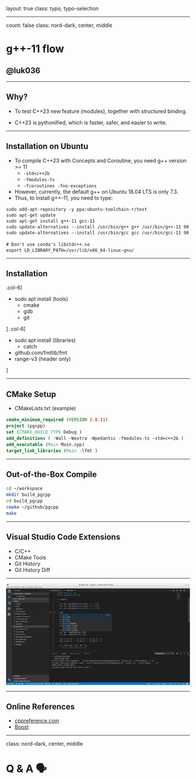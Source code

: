 layout: true
class: typo, typo-selection

---

count: false
class: nord-dark, center, middle

# g++-11 flow

## @luk036

---

## Why?

- To test C++23 new feature (modules), together with structured binding.

- C++23 is pythonified, which is faster, safer, and easier to write.

---

## Installation on Ubuntu

- To compile C++23 with Concepts and Coroutine, you need g++ version >= 11
  - `-std=c++2b`
  - `-fmodules-ts`
  - `-fcoroutines -fno-exceptions`
- However, currently, the default g++ on Ubuntu 18.04 LTS is only 7.3.
- Thus, to install g++-11, you need to type:

```terminal
sudo add-apt-repository -y ppa:ubuntu-toolchain-r/test
sudo apt-get update
sudo apt-get install g++-11 gcc-11
sudo update-alternatives --install /usr/bin/g++ g++ /usr/bin/g++-11 90
sudo update-alternatives --install /usr/bin/gcc gcc /usr/bin/gcc-11 90

# Don't use conda's libstdc++.so
export LD_LIBRARY_PATH=/usr/lib/x86_64-linux-gnu/

```

---

## Installation

.col-6[

- sudo apt install (tools)
  - cmake
  - gdb
  - git

]
.col-6[

- sudo apt install (libraries)
  - catch
- github.com/fmtlib/fmt
- range-v3 (header only)

]

---

## CMake Setup

- CMakeLists.txt (example)

```cmake
cmake_minimum_required (VERSION 2.8.11)
project (pgcpp)
set (CMAKE_BUILD_TYPE Debug )
add_definitions ( -Wall -Wextra -Wpedantic -fmodules-ts -std=c++2b )
add_executable (Main Main.cpp)
target_link_libraries (Main -lfmt )
```

---

## Out-of-the-Box Compile

```bash
cd ~/workspace
mkdir build_pgcpp
cd build_pgcpp
cmake ~/github/pgcpp
make
```

---

## Visual Studio Code Extensions

- C/C++
- CMake Tools
- Git History
- Git History Diff

---

![img](scrot2_gcc.png)

---

## Online References

- [cppreference.com](http://en.cppreference.com/w/)
- [Boost](http://www.boost.org)

---

class: nord-dark, center, middle

# Q & A 🗣️
